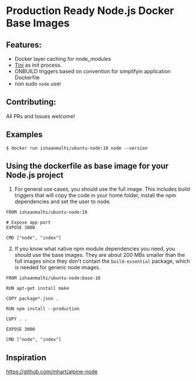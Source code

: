 # Production Ready Node.js Docker Base Images

## Features:

- Docker layer caching for node_modules
- [Tini](https://github.com/krallin/tini) as init process.
- ONBUILD triggers based on convention for simplifyin application Dockerfile
- non sudo `node` user

## Contributing:

All PRs and Issues welcome!

## Examples

```
$ docker run ishaanmalhi/ubuntu-node:10 node --version
```

## Using the dockerfile as base image for your Node.js project

1. For general use cases, you should use the full image. This includes build triggers that will copy the code in your home folder, install the npm dependencies and set the user to node.

```
FROM ishaanmalhi/ubuntu-node:10

# Expose app port
EXPOSE 3000

CMD ["node", "index"]
```

2. If you know what native npm module dependencies you need, you should use the base images. They are about 200 MBs smaller than the full images since they don't contain the `build-essential` package, which is needed for generic node images.

```
FROM ishaanmalhi/ubuntu-node:base-10

RUN apt-get install make

COPY package*.json .

RUN npm install --production

COPY . .

EXPOSE 3000

CMD ["node", "index"]
```

## Inspiration

https://github.com/mhart/alpine-node
